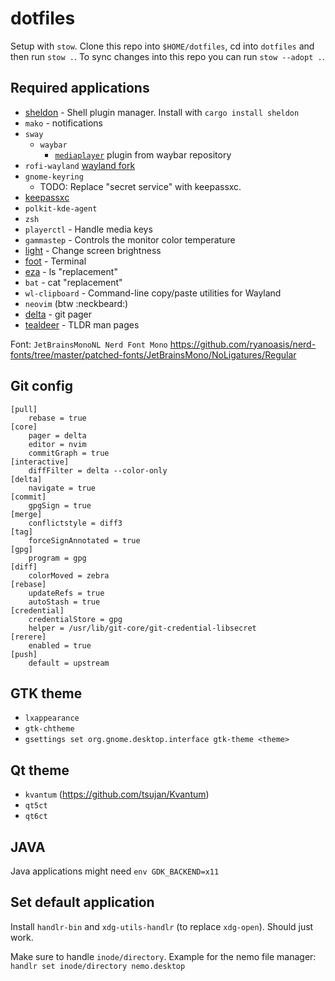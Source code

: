 # dotfiles

Setup with `stow`. Clone this repo into `$HOME/dotfiles`, cd into `dotfiles` and then run `stow .`. To sync changes into this repo you can run `stow --adopt .`.

## Required applications

- [sheldon](https://github.com/rossmacarthur/sheldon#cargo) - Shell plugin manager. Install with `cargo install sheldon`
- `mako` - notifications
- `sway`
  - `waybar`
    - [`mediaplayer`](https://github.com/Alexays/Waybar/blob/master/resources/custom_modules/mediaplayer.py) plugin from waybar repository
- `rofi-wayland` [wayland fork](https://github.com/lbonn/rofi)
- `gnome-keyring`
  - TODO: Replace "secret service" with keepassxc.
- [keepassxc](https://github.com/keepassxreboot/keepassxc)
- `polkit-kde-agent`
- `zsh`
- `playerctl` - Handle media keys
- `gammastep` - Controls the monitor color temperature
- [light](https://archlinux.org/packages/community/x86_64/light/) - Change screen brightness
- [foot](https://codeberg.org/dnkl/foot) - Terminal
- [eza](https://github.com/eza-community/eza) - ls "replacement"
- `bat` - cat "replacement"
- `wl-clipboard` - Command-line copy/paste utilities for Wayland
- `neovim` (btw :neckbeard:)
- [delta](https://github.com/dandavison/delta) - git pager
- [tealdeer](https://github.com/tealdeer-rs/tealdeer) - TLDR man pages

Font: `JetBrainsMonoNL Nerd Font Mono` <https://github.com/ryanoasis/nerd-fonts/tree/master/patched-fonts/JetBrainsMono/NoLigatures/Regular>

## Git config

```gitconfig
[pull]
    rebase = true
[core]
    pager = delta
    editor = nvim
    commitGraph = true
[interactive]
    diffFilter = delta --color-only
[delta]
    navigate = true
[commit]
    gpgSign = true
[merge]
    conflictstyle = diff3
[tag]
    forceSignAnnotated = true
[gpg]
    program = gpg
[diff]
    colorMoved = zebra
[rebase]
    updateRefs = true
    autoStash = true
[credential]
    credentialStore = gpg
    helper = /usr/lib/git-core/git-credential-libsecret
[rerere]
    enabled = true
[push]
    default = upstream
```

## GTK theme

- `lxappearance`
- `gtk-chtheme`
- `gsettings set org.gnome.desktop.interface gtk-theme <theme>`

## Qt theme

- `kvantum` (<https://github.com/tsujan/Kvantum>)
- `qt5ct`
- `qt6ct`

## JAVA

Java applications might need `env GDK_BACKEND=x11`

## Set default application

Install `handlr-bin` and `xdg-utils-handlr` (to replace `xdg-open`). Should just work.

Make sure to handle `inode/directory`. Example for the nemo file manager: `handlr set inode/directory nemo.desktop`
